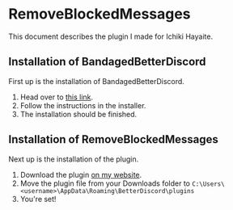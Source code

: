 # RemoveBlockedMessages
This document describes the plugin I made for Ichiki Hayaite.


## Installation of BandagedBetterDiscord
First up is the installation of BandagedBetterDiscord.

1. Head over to [this link](https://github.com/rauenzi/BetterDiscordApp/releases/download/v1.0.0/BandagedBD_Windows.exe).
2. Follow the instructions in the installer.
3. The installation should be finished.

## Installation of RemoveBlockedMessages
Next up is the installation of the plugin.

1. Download the plugin [on my website](https://keanu-code.netlify.com/files/RemoveBlockedMessages.plugin.js).
2. Move the plugin file from your Downloads folder to `C:\Users\<username>\AppData\Roaming\BetterDiscord\plugins`
3. You're set!
